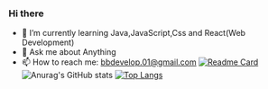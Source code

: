 ### Hi there 
    
- 🌱 I’m currently learning Java,JavaScript,Css and React(Web Development)
- 💬 Ask me about Anything
- 📫 How to reach me: bbdevelop.01@gmail.com
[![Readme Card](https://github-readme-stats.vercel.app/api/pin/?username=batuhanb&repo=github-readme-stats)](https://github.com/batuhanb/github-readme-stats)
![Anurag's GitHub stats](https://github-readme-stats.vercel.app/api?username=batuhanb&show_icons=true&theme=radical)
[![Top Langs](https://github-readme-stats.vercel.app/api/top-langs/?username=batuhanb)](https://github.com/batuhanb/github-readme-stats)


